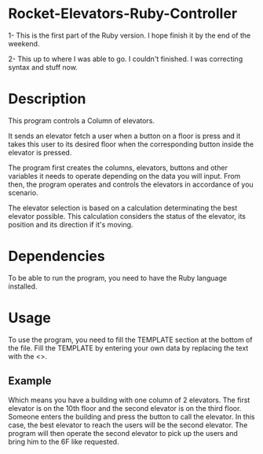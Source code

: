# Rocket-Elevators-Ruby-Controller

1- This is the first part of the Ruby version. I hope finish it by the end of the weekend. 

2- This up to where I was able to go. I couldn't finished. I was correcting syntax and stuff now. 

# Description

This program controls a Column of elevators.

It sends an elevator fetch a user when a button on a floor is press and it takes
this user to its desired floor when the corresponding button inside the elevator is pressed.

The program first creates the columns, elevators, buttons and other variables it needs to operate depending on the data you will input. From then, the program operates and controls the elevators in accordance of you scenario.

The elevator selection is based on a calculation determinating the best elevator possible. This calculation considers the status of the elevator, its position and its direction if it's moving.

# Dependencies

To be able to run the program, you need to have the Ruby language installed. 

# Usage

To use the program, you need to fill the TEMPLATE section at the bottom of the file. Fill the TEMPLATE by entering your own data by replacing the text with the <>. 

## Example

<!-- TEMPLATE - empty - To be adjust -->
<!-- var templateColumn = new Column(1, <numberOfFloors>, <numberOfElevators>);
templateColumn.elevatorList[0].currentFloor = <yourFirstElevatorCurrentFloor>;
templateColumn.elevatorList[1].currentFloor = <yourSecondElevatorCurrentFloor>;
var elevator = templateColumn.requestElevator(<yourCurrentFloor>, "<yourRequestedDirection>");
elevator.requestFloor(<yourRequestedFloorNumber>); -->

<!-- TEMPLATE - filled- To be adjust -->
<!-- var templateColumn = new Column(1, 10, 2);
templateColumn.elevatorList[0].currentFloor = 10;
templateColumn.elevatorList[1].currentFloor = 3;
var elevator = templateColumn.requestElevator(1, "up");
elevator.requestFloor(6); -->

Which means you have a building with one column of 2 elevators. The first elevator is on the 10th floor and the second elevator is on the third floor. Someone enters the building and press the button to call the elevator. In this case, the best elevator to reach the users will be the second elevator. The program will then operate the second elevator to pick up the users and bring him to the 6F like requested. 